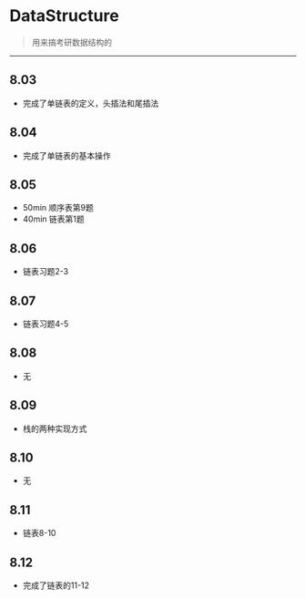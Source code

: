 # DataStructure
> 用来搞考研数据结构的
---
## 8.03
- 完成了单链表的定义，头插法和尾插法

## 8.04
- 完成了单链表的基本操作

## 8.05
- 50min 顺序表第9题
- 40min 链表第1题

## 8.06
- 链表习题2-3

## 8.07
- 链表习题4-5

## 8.08
- 无

## 8.09
- 栈的两种实现方式

## 8.10
- 无

## 8.11
- 链表8-10

## 8.12
- 完成了链表的11-12

